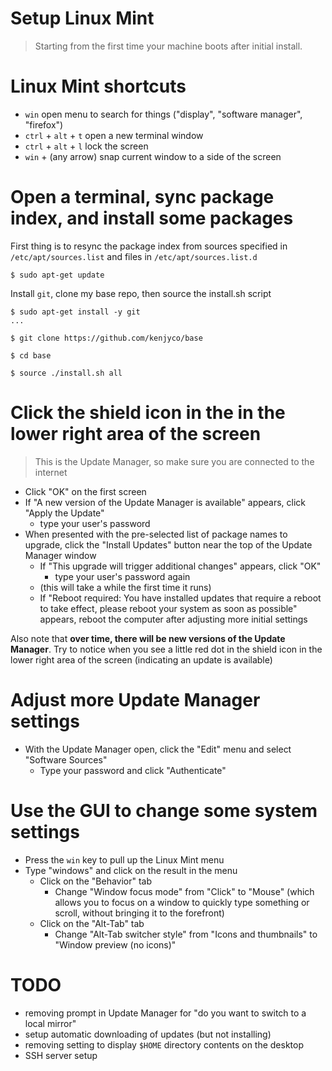 Setup Linux Mint
================

> Starting from the first time your machine boots after initial install.

# Linux Mint shortcuts

- `win`                  open menu to search for things ("display", "software manager", "firefox")
- `ctrl` + `alt` + `t`   open a new terminal window
- `ctrl` + `alt` + `l`   lock the screen
- `win` + (any arrow)    snap current window to a side of the screen

# Open a terminal, sync package index, and install some packages

First thing is to resync the package index from sources specified in
`/etc/apt/sources.list` and files in `/etc/apt/sources.list.d`

```
$ sudo apt-get update
```

Install `git`, clone my base repo, then source the install.sh script

```
$ sudo apt-get install -y git
...

$ git clone https://github.com/kenjyco/base

$ cd base

$ source ./install.sh all
```

# Click the shield icon in the in the lower right area of the screen

> This is the Update Manager, so make sure you are connected to the internet

- Click "OK" on the first screen
- If "A new version of the Update Manager is available" appears, click "Apply
  the Update"
    - type your user's password
- When presented with the pre-selected list of package names to upgrade, click
  the "Install Updates" button near the top of the Update Manager window
    - If "This upgrade will trigger additional changes" appears, click "OK"
        - type your user's password again
    - (this will take a while the first time it runs)
    - If "Reboot required: You have installed updates that require a reboot to
      take effect, please reboot your system as soon as possible" appears,
      reboot the computer after adjusting more initial settings

Also note that **over time, there will be new versions of the Update Manager**.
Try to notice when you see a little red dot in the shield icon in the lower
right area of the screen (indicating an update is available)

# Adjust more Update Manager settings

- With the Update Manager open, click the "Edit" menu and select "Software
  Sources"
    - Type your password and click "Authenticate"

# Use the GUI to change some system settings

- Press the `win` key to pull up the Linux Mint menu
- Type "windows" and click on the result in the menu
    - Click on the "Behavior" tab
        - Change "Window focus mode" from "Click" to "Mouse" (which allows you
          to focus on a window to quickly type something or scroll, without
          bringing it to the forefront)
    - Click on the "Alt-Tab" tab
        - Change "Alt-Tab switcher style" from "Icons and thumbnails" to "Window
          preview (no icons)"

# TODO

- removing prompt in Update Manager for "do you want to switch to a local
  mirror"
- setup automatic downloading of updates (but not installing)
- removing setting to display `$HOME` directory contents on the desktop
- SSH server setup
